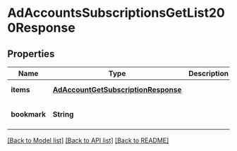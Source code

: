 # AdAccountsSubscriptionsGetList200Response

## Properties
Name | Type | Description | Notes
------------ | ------------- | ------------- | -------------
**items** | [**AdAccountGetSubscriptionResponse**](AdAccountGetSubscriptionResponse.md) |  | [default to null]
**bookmark** | **String** |  | [optional] [default to null]

[[Back to Model list]](../README.md#documentation-for-models) [[Back to API list]](../README.md#documentation-for-api-endpoints) [[Back to README]](../README.md)


